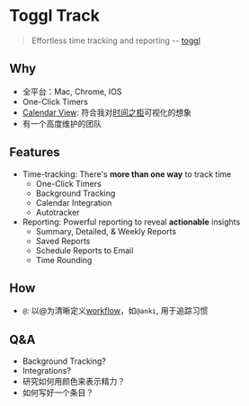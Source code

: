 # Toggl Track 

> Effortless time tracking and reporting -- [toggl](https://toggl.com/track/features/)

## Why

* 全平台：Mac, Chrome, IOS
* One-Click Timers
* [Calendar View](https://toggl.com/blog/calendar-view-feature): 符合我对[时间之柜](https://willwang.cc/2020/02/time-cabinet)可视化的想象
* 有一个高度维护的团队

## Features

* Time-tracking: There's **more than one way** to track time
	* One-Click Timers
	* Background Tracking
	* Calendar Integration
	* Autotracker
* Reporting: Powerful reporting to reveal **actionable** insights
	* Summary, Detailed, & Weekly Reports
	* Saved Reports
	* Schedule Reports to Email
	* Time Rounding

## How

- `@`: 以@为清晰定义[workflow](https://github.com/willwang-x/a-growing-cs/tree/master/workflow)，如`@anki`, 用于追踪习惯

## Q&A

* Background Tracking?
* Integrations?
* 研究如何用颜色来表示精力？
* 如何写好一个条目？
